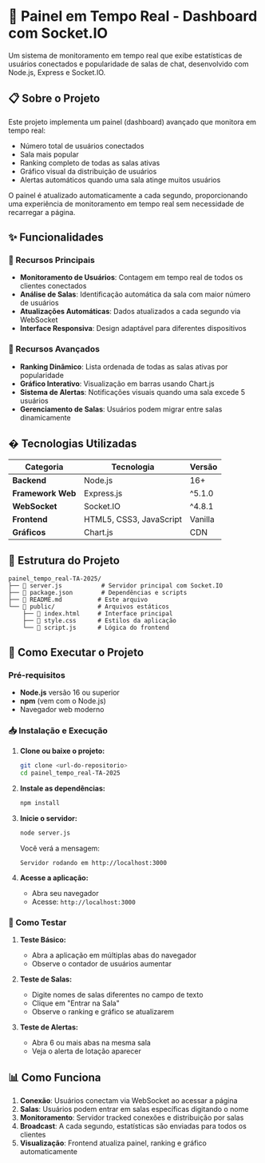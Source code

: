 # 🚀 Painel em Tempo Real - Dashboard com Socket.IO

Um sistema de monitoramento em tempo real que exibe estatísticas de usuários conectados e popularidade de salas de chat, desenvolvido com Node.js, Express e Socket.IO.

## 📋 Sobre o Projeto

Este projeto implementa um painel (dashboard) avançado que monitora em tempo real:

- Número total de usuários conectados
- Sala mais popular
- Ranking completo de todas as salas ativas
- Gráfico visual da distribuição de usuários
- Alertas automáticos quando uma sala atinge muitos usuários

O painel é atualizado automaticamente a cada segundo, proporcionando uma experiência de monitoramento em tempo real sem necessidade de recarregar a página.

## ✨ Funcionalidades

### 🎯 Recursos Principais

- **Monitoramento de Usuários**: Contagem em tempo real de todos os clientes conectados
- **Análise de Salas**: Identificação automática da sala com maior número de usuários
- **Atualizações Automáticas**: Dados atualizados a cada segundo via WebSocket
- **Interface Responsiva**: Design adaptável para diferentes dispositivos

### 🌟 Recursos Avançados

- **Ranking Dinâmico**: Lista ordenada de todas as salas ativas por popularidade
- **Gráfico Interativo**: Visualização em barras usando Chart.js
- **Sistema de Alertas**: Notificações visuais quando uma sala excede 5 usuários
- **Gerenciamento de Salas**: Usuários podem migrar entre salas dinamicamente

## �️ Tecnologias Utilizadas

| Categoria         | Tecnologia              | Versão  |
| ----------------- | ----------------------- | ------- |
| **Backend**       | Node.js                 | 16+     |
| **Framework Web** | Express.js              | ^5.1.0  |
| **WebSocket**     | Socket.IO               | ^4.8.1  |
| **Frontend**      | HTML5, CSS3, JavaScript | Vanilla |
| **Gráficos**      | Chart.js                | CDN     |

## 📁 Estrutura do Projeto

```
painel_tempo_real-TA-2025/
├── 📄 server.js           # Servidor principal com Socket.IO
├── 📄 package.json        # Dependências e scripts
├── 📄 README.md          # Este arquivo
└── 📁 public/            # Arquivos estáticos
    ├── 📄 index.html     # Interface principal
    ├── 📄 style.css      # Estilos da aplicação
    └── 📄 script.js      # Lógica do frontend
```

## 🚀 Como Executar o Projeto

### Pré-requisitos

- **Node.js** versão 16 ou superior
- **npm** (vem com o Node.js)
- Navegador web moderno

### 📥 Instalação e Execução

1. **Clone ou baixe o projeto:**

   ```bash
   git clone <url-do-repositorio>
   cd painel_tempo_real-TA-2025
   ```

2. **Instale as dependências:**

   ```bash
   npm install
   ```

3. **Inicie o servidor:**

   ```bash
   node server.js
   ```

   Você verá a mensagem:

   ```
   Servidor rodando em http://localhost:3000
   ```

4. **Acesse a aplicação:**
   - Abra seu navegador
   - Acesse: `http://localhost:3000`

### 🧪 Como Testar

1. **Teste Básico:**

   - Abra a aplicação em múltiplas abas do navegador
   - Observe o contador de usuários aumentar

2. **Teste de Salas:**

   - Digite nomes de salas diferentes no campo de texto
   - Clique em "Entrar na Sala"
   - Observe o ranking e gráfico se atualizarem

3. **Teste de Alertas:**
   - Abra 6 ou mais abas na mesma sala
   - Veja o alerta de lotação aparecer

## 📊 Como Funciona

1. **Conexão**: Usuários conectam via WebSocket ao acessar a página
2. **Salas**: Usuários podem entrar em salas específicas digitando o nome
3. **Monitoramento**: Servidor tracked conexões e distribuição por salas
4. **Broadcast**: A cada segundo, estatísticas são enviadas para todos os clientes
5. **Visualização**: Frontend atualiza painel, ranking e gráfico automaticamente